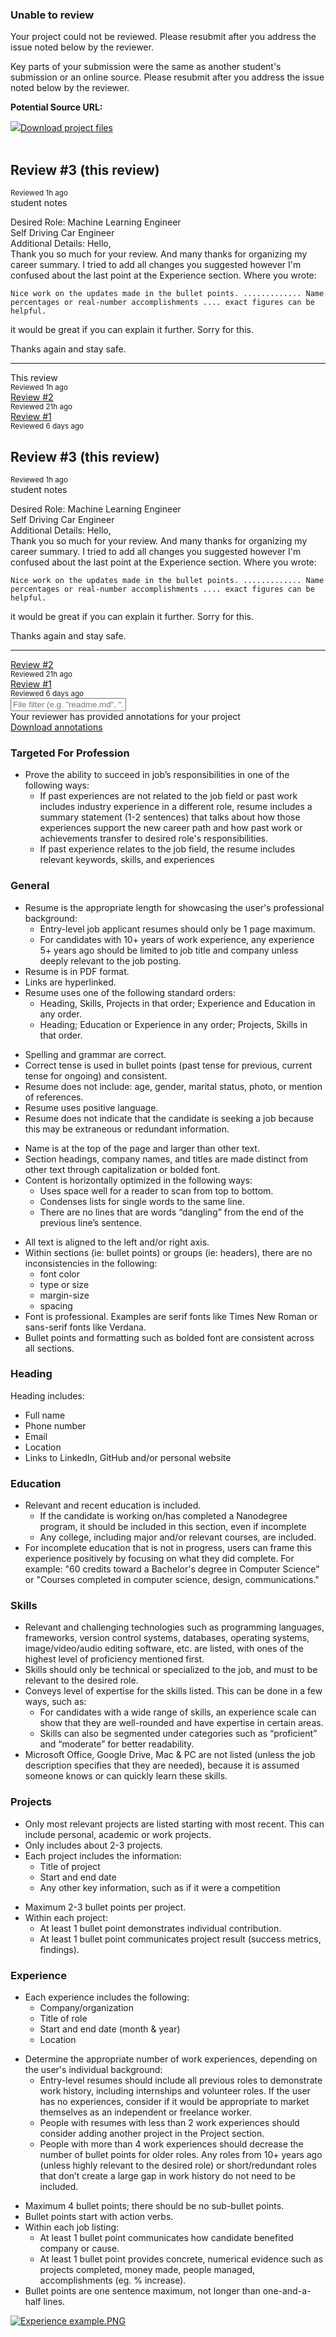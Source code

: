 <div class="col-sm-10 col-sm-offset-1"> <div ng-show="isUngradeable()" class="ng-hide" wfd-invisible="true"> <div class="row row-gap-medium"></div> <section ng-show="isCurrentTab('feedback')" class="" style=""> <div class="ungradeable-tab"> <h3 class="result-label ng-scope" translate="">Unable to review</h3> <div ng-hide="submission.ungradeable_tag === 'plagiarism'" class=""> <p class="ungradeable-info ng-scope" translate="">Your project could not be reviewed. Please resubmit after you address the issue noted below by the reviewer.</p> <p class="result-reason ng-isolate-scope" marked="submission.result_reason"></p> </div> <div ng-show="submission.ungradeable_tag === 'plagiarism'" class="ng-hide"> <p class="ungradeable-info"> <span translate="" class="ng-scope">Key parts of your submission were the same as another student's submission or an online source.</span> <span>Please resubmit after you address the issue noted below by the reviewer.</span> </p> <p class="ungradeable-info ng-hide" ng-show="submission.plagiarism_source_url"> </p><h4 translate="" style="display: inline;" class="ng-scope">Potential Source URL:</h4> <a href="" class="ng-binding"></a> <p></p> <p class="result-reason ng-isolate-scope" marked="submission.result_reason"></p> </div> <div class="row row-gap-small"></div> <!-- ngIf: isResubmittable() --> <!-- ngIf: submission.archive_url --><div ng-if="submission.archive_url" class="row row-gap-small ng-scope" style=""> <div class="col-xs-12 text-center wide-and-bold"> <a href="https://review-api.udacity.com/api/v1/submissions/2368563/archive" download="" class="ng-binding"><img src="/assets/images/download-icon.svg" class="img-initial icon-medium">Download project files</a> </div> </div><!-- end ngIf: submission.archive_url --> <!-- ngIf: submission.url --> <div class="row row-gap-small">&nbsp;</div> </div> </section> <section ng-show="isCurrentTab('history')" class="ng-hide"> <!-- ngIf: pastReviews !== undefined --><div reviews-list="" ng-if="pastReviews !== undefined" reviews="pastReviews" this-review="submission" class="ng-scope ng-isolate-scope"><h2 class="review-list-name current-review-name h-slim"> <!-- ngIf: thisReview.status !== 'canceled' --><span ng-if="thisReview.status !== 'canceled'" class="ng-binding ng-scope" style=""> Review #3 </span><!-- end ngIf: thisReview.status !== 'canceled' --> <!-- ngIf: thisReview.status === 'canceled' --> <span class="ng-binding"> (this review)</span> </h2> <!-- ngIf: thisReview.completed_at --><small class="text-muted ng-scope" ng-if="thisReview.completed_at" style=""> <!-- ngIf: thisReview.status !== 'canceled' --><span ng-if="thisReview.status !== 'canceled'" translate="" class="ng-scope">Reviewed</span><!-- end ngIf: thisReview.status !== 'canceled' --> <!-- ngIf: thisReview.status === 'canceled' --> <span> <span am-time-ago="thisReview.completed_at">1h ago</span></span> </small><!-- end ngIf: thisReview.completed_at --> <!-- ngIf: !thisReview.completed_at --> <div class="text-uppercase submission-notes-header ng-scope" translate="">student notes</div> <div class="submission-notes ng-isolate-scope" marked="thisReview.notes || '_None provided_'"><p>Desired Role: Machine Learning Engineer<br>Self Driving Car Engineer<br>Additional Details: Hello,<br>Thank you so much for your review. And many thanks for organizing my career summary. I tried to add all changes you suggested however I'm confused about the last point at the Experience section. Where you wrote: </p>
<pre><code><span class="hljs-constant">Nice</span> work on the updates made <span class="hljs-keyword">in</span> the bullet points. ............. <span class="hljs-constant">Name</span> percentages <span class="hljs-keyword">or</span> real-number accomplishments .... exact figures can be helpful.
</code></pre><p>it would be great if you can explain it further. Sorry for this. </p>
<p>Thanks again and stay safe.</p>
</div> <!-- ngIf: filteredReviews.length > 1 --><hr ng-if="filteredReviews.length > 1" class="ng-scope" style=""><!-- end ngIf: filteredReviews.length > 1 --> <!-- ngRepeat: review in filteredReviews --><!-- ngIf: filteredReviews.length > 1 --><div ng-if="filteredReviews.length > 1" ng-repeat="review in filteredReviews" class="ng-scope"> <div class="row row-gap-small"> <div class="col-xs-7"> <!-- ngIf: review.status !== 'canceled' --><span ng-if="review.status !== 'canceled'" class="ng-scope"> <!-- ngIf: !(thisReview && thisReview.id === review.id) --> <!-- ngIf: !isCareer && thisReview && thisReview.id === review.id --><span class="review-list-name ng-binding ng-scope" ng-if="!isCareer &amp;&amp; thisReview &amp;&amp; thisReview.id === review.id"> This review <!-- ngIf: review.previous_submission_id --> </span><!-- end ngIf: !isCareer && thisReview && thisReview.id === review.id --> </span><!-- end ngIf: review.status !== 'canceled' --> <!-- ngIf: review.status === 'canceled' --> </div> </div> <div class="row"> <!-- ngIf: review.completed_at && !(isCareer && thisReview.id === review.id) --><div ng-if="review.completed_at &amp;&amp; !(isCareer &amp;&amp; thisReview.id === review.id)" class="col-xs-12 text-muted ng-scope"> <small> <!-- ngIf: review.status !== 'canceled' --><span ng-if="review.status !== 'canceled'" translate="" class="ng-scope">Reviewed</span><!-- end ngIf: review.status !== 'canceled' --> <!-- ngIf: review.status === 'canceled' --> <span> <span am-time-ago="review.completed_at">1h ago</span></span> </small> </div><!-- end ngIf: review.completed_at && !(isCareer && thisReview.id === review.id) --> <!-- ngIf: !review.completed_at --> </div> </div><!-- end ngIf: filteredReviews.length > 1 --><!-- end ngRepeat: review in filteredReviews --><!-- ngIf: filteredReviews.length > 1 --><div ng-if="filteredReviews.length > 1" ng-repeat="review in filteredReviews" class="ng-scope"> <div class="row row-gap-small"> <div class="col-xs-7"> <!-- ngIf: review.status !== 'canceled' --><span ng-if="review.status !== 'canceled'" class="ng-scope"> <!-- ngIf: !(thisReview && thisReview.id === review.id) --><span ng-if="!(thisReview &amp;&amp; thisReview.id === review.id)" class="ng-scope"> <a class="review-list-name ng-binding" ui-sref="reviews-show({submissionId: review.id, audit: null})" href="#!/reviews/2367486"> Review #2 <!-- ngIf: review.previous_submission_id --> </a> <!-- ngIf: performedReview(review.id) --> <!-- ngIf: !performedReview(review.id) && review.user_id != user_id --> </span><!-- end ngIf: !(thisReview && thisReview.id === review.id) --> <!-- ngIf: !isCareer && thisReview && thisReview.id === review.id --> </span><!-- end ngIf: review.status !== 'canceled' --> <!-- ngIf: review.status === 'canceled' --> </div> </div> <div class="row"> <!-- ngIf: review.completed_at && !(isCareer && thisReview.id === review.id) --><div ng-if="review.completed_at &amp;&amp; !(isCareer &amp;&amp; thisReview.id === review.id)" class="col-xs-12 text-muted ng-scope"> <small> <!-- ngIf: review.status !== 'canceled' --><span ng-if="review.status !== 'canceled'" translate="" class="ng-scope">Reviewed</span><!-- end ngIf: review.status !== 'canceled' --> <!-- ngIf: review.status === 'canceled' --> <span> <span am-time-ago="review.completed_at">21h ago</span></span> </small> </div><!-- end ngIf: review.completed_at && !(isCareer && thisReview.id === review.id) --> <!-- ngIf: !review.completed_at --> </div> </div><!-- end ngIf: filteredReviews.length > 1 --><!-- end ngRepeat: review in filteredReviews --><!-- ngIf: filteredReviews.length > 1 --><div ng-if="filteredReviews.length > 1" ng-repeat="review in filteredReviews" class="ng-scope"> <div class="row row-gap-small"> <div class="col-xs-7"> <!-- ngIf: review.status !== 'canceled' --><span ng-if="review.status !== 'canceled'" class="ng-scope"> <!-- ngIf: !(thisReview && thisReview.id === review.id) --><span ng-if="!(thisReview &amp;&amp; thisReview.id === review.id)" class="ng-scope"> <a class="review-list-name ng-binding" ui-sref="reviews-show({submissionId: review.id, audit: null})" href="#!/reviews/2355886"> Review #1 <!-- ngIf: review.previous_submission_id --> </a> <!-- ngIf: performedReview(review.id) --> <!-- ngIf: !performedReview(review.id) && review.user_id != user_id --> </span><!-- end ngIf: !(thisReview && thisReview.id === review.id) --> <!-- ngIf: !isCareer && thisReview && thisReview.id === review.id --> </span><!-- end ngIf: review.status !== 'canceled' --> <!-- ngIf: review.status === 'canceled' --> </div> </div> <div class="row"> <!-- ngIf: review.completed_at && !(isCareer && thisReview.id === review.id) --><div ng-if="review.completed_at &amp;&amp; !(isCareer &amp;&amp; thisReview.id === review.id)" class="col-xs-12 text-muted ng-scope"> <small> <!-- ngIf: review.status !== 'canceled' --><span ng-if="review.status !== 'canceled'" translate="" class="ng-scope">Reviewed</span><!-- end ngIf: review.status !== 'canceled' --> <!-- ngIf: review.status === 'canceled' --> <span> <span am-time-ago="review.completed_at">6 days ago</span></span> </small> </div><!-- end ngIf: review.completed_at && !(isCareer && thisReview.id === review.id) --> <!-- ngIf: !review.completed_at --> </div> </div><!-- end ngIf: filteredReviews.length > 1 --><!-- end ngRepeat: review in filteredReviews --> <!-- ngIf: errorMessage --> <div class="row row-gap-large"></div> </div><!-- end ngIf: pastReviews !== undefined --> </section> </div> <div ng-hide="isUngradeable()" class=""> <div class="row row-gap-medium"></div> <section ng-show="isCurrentTab('history')" class="ng-hide" wfd-invisible="true"> <!-- ngIf: pastReviews !== undefined --><div reviews-list="" ng-if="pastReviews !== undefined" reviews="pastReviews" this-review="submission" is-career="currentProject.is_career" class="ng-scope ng-isolate-scope"><h2 class="review-list-name current-review-name h-slim"> <!-- ngIf: thisReview.status !== 'canceled' --><span ng-if="thisReview.status !== 'canceled'" class="ng-binding ng-scope" style=""> Review #3 </span><!-- end ngIf: thisReview.status !== 'canceled' --> <!-- ngIf: thisReview.status === 'canceled' --> <span class="ng-binding"> (this review)</span> </h2> <!-- ngIf: thisReview.completed_at --><small class="text-muted ng-scope" ng-if="thisReview.completed_at" style=""> <!-- ngIf: thisReview.status !== 'canceled' --><span ng-if="thisReview.status !== 'canceled'" translate="" class="ng-scope">Reviewed</span><!-- end ngIf: thisReview.status !== 'canceled' --> <!-- ngIf: thisReview.status === 'canceled' --> <span> <span am-time-ago="thisReview.completed_at">1h ago</span></span> </small><!-- end ngIf: thisReview.completed_at --> <!-- ngIf: !thisReview.completed_at --> <div class="text-uppercase submission-notes-header ng-scope" translate="">student notes</div> <div class="submission-notes ng-isolate-scope" marked="thisReview.notes || '_None provided_'"><p>Desired Role: Machine Learning Engineer<br>Self Driving Car Engineer<br>Additional Details: Hello,<br>Thank you so much for your review. And many thanks for organizing my career summary. I tried to add all changes you suggested however I'm confused about the last point at the Experience section. Where you wrote: </p>
<pre><code><span class="hljs-constant">Nice</span> work on the updates made <span class="hljs-keyword">in</span> the bullet points. ............. <span class="hljs-constant">Name</span> percentages <span class="hljs-keyword">or</span> real-number accomplishments .... exact figures can be helpful.
</code></pre><p>it would be great if you can explain it further. Sorry for this. </p>
<p>Thanks again and stay safe.</p>
</div> <!-- ngIf: filteredReviews.length > 1 --><hr ng-if="filteredReviews.length > 1" class="ng-scope" style=""><!-- end ngIf: filteredReviews.length > 1 --> <!-- ngRepeat: review in filteredReviews --><!-- ngIf: filteredReviews.length > 1 --><div ng-if="filteredReviews.length > 1" ng-repeat="review in filteredReviews" class="ng-scope"> <div class="row row-gap-small"> <div class="col-xs-7"> <!-- ngIf: review.status !== 'canceled' --><span ng-if="review.status !== 'canceled'" class="ng-scope"> <!-- ngIf: !(thisReview && thisReview.id === review.id) --> <!-- ngIf: !isCareer && thisReview && thisReview.id === review.id --> </span><!-- end ngIf: review.status !== 'canceled' --> <!-- ngIf: review.status === 'canceled' --> </div> </div> <div class="row"> <!-- ngIf: review.completed_at && !(isCareer && thisReview.id === review.id) --> <!-- ngIf: !review.completed_at --> </div> </div><!-- end ngIf: filteredReviews.length > 1 --><!-- end ngRepeat: review in filteredReviews --><!-- ngIf: filteredReviews.length > 1 --><div ng-if="filteredReviews.length > 1" ng-repeat="review in filteredReviews" class="ng-scope"> <div class="row row-gap-small"> <div class="col-xs-7"> <!-- ngIf: review.status !== 'canceled' --><span ng-if="review.status !== 'canceled'" class="ng-scope"> <!-- ngIf: !(thisReview && thisReview.id === review.id) --><span ng-if="!(thisReview &amp;&amp; thisReview.id === review.id)" class="ng-scope"> <a class="review-list-name ng-binding" ui-sref="reviews-show({submissionId: review.id, audit: null})" href="#!/reviews/2367486"> Review #2 <!-- ngIf: review.previous_submission_id --> </a> <!-- ngIf: performedReview(review.id) --> <!-- ngIf: !performedReview(review.id) && review.user_id != user_id --> </span><!-- end ngIf: !(thisReview && thisReview.id === review.id) --> <!-- ngIf: !isCareer && thisReview && thisReview.id === review.id --> </span><!-- end ngIf: review.status !== 'canceled' --> <!-- ngIf: review.status === 'canceled' --> </div> </div> <div class="row"> <!-- ngIf: review.completed_at && !(isCareer && thisReview.id === review.id) --><div ng-if="review.completed_at &amp;&amp; !(isCareer &amp;&amp; thisReview.id === review.id)" class="col-xs-12 text-muted ng-scope"> <small> <!-- ngIf: review.status !== 'canceled' --><span ng-if="review.status !== 'canceled'" translate="" class="ng-scope">Reviewed</span><!-- end ngIf: review.status !== 'canceled' --> <!-- ngIf: review.status === 'canceled' --> <span> <span am-time-ago="review.completed_at">21h ago</span></span> </small> </div><!-- end ngIf: review.completed_at && !(isCareer && thisReview.id === review.id) --> <!-- ngIf: !review.completed_at --> </div> </div><!-- end ngIf: filteredReviews.length > 1 --><!-- end ngRepeat: review in filteredReviews --><!-- ngIf: filteredReviews.length > 1 --><div ng-if="filteredReviews.length > 1" ng-repeat="review in filteredReviews" class="ng-scope"> <div class="row row-gap-small"> <div class="col-xs-7"> <!-- ngIf: review.status !== 'canceled' --><span ng-if="review.status !== 'canceled'" class="ng-scope"> <!-- ngIf: !(thisReview && thisReview.id === review.id) --><span ng-if="!(thisReview &amp;&amp; thisReview.id === review.id)" class="ng-scope"> <a class="review-list-name ng-binding" ui-sref="reviews-show({submissionId: review.id, audit: null})" href="#!/reviews/2355886"> Review #1 <!-- ngIf: review.previous_submission_id --> </a> <!-- ngIf: performedReview(review.id) --> <!-- ngIf: !performedReview(review.id) && review.user_id != user_id --> </span><!-- end ngIf: !(thisReview && thisReview.id === review.id) --> <!-- ngIf: !isCareer && thisReview && thisReview.id === review.id --> </span><!-- end ngIf: review.status !== 'canceled' --> <!-- ngIf: review.status === 'canceled' --> </div> </div> <div class="row"> <!-- ngIf: review.completed_at && !(isCareer && thisReview.id === review.id) --><div ng-if="review.completed_at &amp;&amp; !(isCareer &amp;&amp; thisReview.id === review.id)" class="col-xs-12 text-muted ng-scope"> <small> <!-- ngIf: review.status !== 'canceled' --><span ng-if="review.status !== 'canceled'" translate="" class="ng-scope">Reviewed</span><!-- end ngIf: review.status !== 'canceled' --> <!-- ngIf: review.status === 'canceled' --> <span> <span am-time-ago="review.completed_at">6 days ago</span></span> </small> </div><!-- end ngIf: review.completed_at && !(isCareer && thisReview.id === review.id) --> <!-- ngIf: !review.completed_at --> </div> </div><!-- end ngIf: filteredReviews.length > 1 --><!-- end ngRepeat: review in filteredReviews --> <!-- ngIf: errorMessage --> <div class="row row-gap-large"></div> </div><!-- end ngIf: pastReviews !== undefined --> </section> <section class="code-section ng-hide" ng-show="isCurrentTab('code')" wfd-invisible="true"> <!-- ngIf: files && currentRubric --><div code-review="" ng-if="files &amp;&amp; currentRubric" files="files" rubric="currentRubric" allow-comments="false" class="ng-scope ng-isolate-scope"><div ng-show="allowComments" class="ng-hide" style=""> <input type="text" class="form-control ng-pristine ng-untouched ng-valid ng-empty" ng-model="filterPattern" placeholder="File filter (e.g. &quot;readme.md&quot;, &quot;.css&quot;, &quot;src/lib/*.js&quot;)" style=""> <div class="row row-gap-small"></div> </div> <!-- ngRepeat: file in files --> </div><!-- end ngIf: files && currentRubric --> <div class="row row-gap-medium"></div> </section> <section ng-show="isCurrentTab('annotation')" class="ng-hide" wfd-invisible="true"> <div class="row row-gap-large"> <div class="col-xs-12 annotation-text ng-scope" translate="">Your reviewer has provided annotations for your project</div> </div> <div class="row row-gap-medium"> <div class="col-xs-12"> <a class="btn btn-primary btn-sm ng-binding" href="" download="" _target="_blank">Download annotations</a> </div> </div> <div class="row row-gap-huge"></div> </section> <!-- ngIf: critiquesAccessor --><section ng-if="critiquesAccessor" ng-show="isCurrentTab('feedback')" class="ng-scope" style=""> <!-- ngIf: hasFeedback && submission.result --><!-- end ngIf: hasFeedback && submission.result --> <!-- ngIf: submission.general_comment --><div ng-if="submission.general_comment" class="row row-gap-medium ng-scope"> <div class="col-xs-12 ng-isolate-scope" marked="submission.general_comment">
</div> </div><!-- end ngIf: submission.general_comment --> <div critiques-editor="" critiques-accessor="critiquesAccessor" editable="false" is-career="currentProject.is_career" class="ng-isolate-scope"><!-- ngRepeat: section in critiquesAccessor.getSections() --><div ng-repeat="section in critiquesAccessor.getSections()" class="ng-scope"> <div section-critiques="" section="section" critiques="critiquesAccessor.getCritiques(section.id)" editable="editable" failed-required-placeholder="failedRequiredPlaceholder" passed-required-placeholder="passedRequiredPlaceholder" optional-placeholder="optionalPlaceholder" state="sectionCritiquesState[section.id]" is-career="isCareer" class="ng-isolate-scope"><div> <div class="row row-gap-small"></div> <h3 class="section-name ng-binding"> Targeted For Profession </h3> <div> <!-- ngRepeat: critique in critiques --><div ng-repeat="critique in critiques" class="ng-scope"> <div row="" row-gap-small="" col-xs-12="" bg-white="" scroll-if="isCurrentEditingCritique(critique.id)" class="ng-isolate-scope"> <!-- ngIf: isEditingCritique(critique.id) --> <!-- ngIf: !isEditingCritique(critique.id) --><div class="critique-container ng-scope ng-isolate-scope" critique-view="" critique="critique" editable="editable" is-career="isCareer" edit-clicked="setEditingCritique(critique.id, true)" ng-if="!isEditingCritique(critique.id)"><div class="critique-view-header"> <div class="row result-label"> <div class="col-sm-1"> <div class="result-spacing"> <span ng-hide="isCareer" class="result-icon passed text-center ng-hide" wfd-invisible="true"></span> </div> </div> <div class="col-xs-12 col-sm-10 critique-description ng-isolate-scope" marked="rubricItem.passed_description"><ul>
<li>Prove the ability to succeed in job’s responsibilities in one of the following ways:<ul>
<li>If past experiences are not related to the job field or past work includes industry experience in a different role, resume includes a summary statement (1-2 sentences) that talks about how those experiences support the new career path and how past work or achievements transfer to desired role's responsibilities.</li>
<li>If past experience relates to the job field, the resume includes relevant keywords, skills, and experiences</li>
</ul>
</li>
</ul>
</div> <!-- ngIf: editable && critiqueLocked() --> </div> <!-- ngIf: editable && critiqueLocked() --> </div> <!-- ngIf: !!critique.observation --><!-- end ngIf: !!critique.observation --> <!-- ngIf: editable && !critiqueLocked() --> </div><!-- end ngIf: !isEditingCritique(critique.id) --> </div> </div><!-- end ngRepeat: critique in critiques --> </div> </div> </div> </div><!-- end ngRepeat: section in critiquesAccessor.getSections() --><div ng-repeat="section in critiquesAccessor.getSections()" class="ng-scope"> <div section-critiques="" section="section" critiques="critiquesAccessor.getCritiques(section.id)" editable="editable" failed-required-placeholder="failedRequiredPlaceholder" passed-required-placeholder="passedRequiredPlaceholder" optional-placeholder="optionalPlaceholder" state="sectionCritiquesState[section.id]" is-career="isCareer" class="ng-isolate-scope"><div> <div class="row row-gap-small"></div> <h3 class="section-name ng-binding"> General </h3> <div> <!-- ngRepeat: critique in critiques --><div ng-repeat="critique in critiques" class="ng-scope"> <div row="" row-gap-small="" col-xs-12="" bg-white="" scroll-if="isCurrentEditingCritique(critique.id)" class="ng-isolate-scope"> <!-- ngIf: isEditingCritique(critique.id) --> <!-- ngIf: !isEditingCritique(critique.id) --><div class="critique-container ng-scope ng-isolate-scope" critique-view="" critique="critique" editable="editable" is-career="isCareer" edit-clicked="setEditingCritique(critique.id, true)" ng-if="!isEditingCritique(critique.id)"><div class="critique-view-header"> <div class="row result-label"> <div class="col-sm-1"> <div class="result-spacing"> <span ng-hide="isCareer" class="result-icon passed text-center ng-hide" wfd-invisible="true"></span> </div> </div> <div class="col-xs-12 col-sm-10 critique-description ng-isolate-scope" marked="rubricItem.passed_description"><ul>
<li>Resume is the appropriate length for showcasing the user's professional background:<ul>
<li>Entry-level job applicant resumes should only be 1 page maximum.</li>
<li>For candidates with 10+ years of work experience, any experience 5+ years ago should be limited to job title and company unless deeply relevant to the job posting.</li>
</ul>
</li>
<li>Resume is in PDF format.</li>
<li>Links are hyperlinked.</li>
<li>Resume uses one of the following standard orders:<ul>
<li>Heading, Skills, Projects in that order; Experience and Education in any order.</li>
<li>Heading; Education or Experience in any order; Projects, Skills in that order.</li>
</ul>
</li>
</ul>
</div> <!-- ngIf: editable && critiqueLocked() --> </div> <!-- ngIf: editable && critiqueLocked() --> </div> <!-- ngIf: !!critique.observation --><!-- end ngIf: !!critique.observation --> <!-- ngIf: editable && !critiqueLocked() --> </div><!-- end ngIf: !isEditingCritique(critique.id) --> </div> </div><!-- end ngRepeat: critique in critiques --><div ng-repeat="critique in critiques" class="ng-scope"> <div row="" row-gap-small="" col-xs-12="" bg-white="" scroll-if="isCurrentEditingCritique(critique.id)" class="ng-isolate-scope"> <!-- ngIf: isEditingCritique(critique.id) --> <!-- ngIf: !isEditingCritique(critique.id) --><div class="critique-container ng-scope ng-isolate-scope" critique-view="" critique="critique" editable="editable" is-career="isCareer" edit-clicked="setEditingCritique(critique.id, true)" ng-if="!isEditingCritique(critique.id)"><div class="critique-view-header"> <div class="row result-label"> <div class="col-sm-1"> <div class="result-spacing"> <span ng-hide="isCareer" class="result-icon passed text-center ng-hide" wfd-invisible="true"></span> </div> </div> <div class="col-xs-12 col-sm-10 critique-description ng-isolate-scope" marked="rubricItem.passed_description"><ul>
<li>Spelling and grammar are correct.</li>
<li>Correct tense is used in bullet points (past tense for previous, current tense for ongoing) and consistent.</li>
<li>Resume does not include: age, gender, marital status, photo, or mention of references.</li>
<li>Resume uses positive language.</li>
<li>Resume does not indicate that the candidate is seeking a job because this may be extraneous or redundant information.</li>
</ul>
</div> <!-- ngIf: editable && critiqueLocked() --> </div> <!-- ngIf: editable && critiqueLocked() --> </div> <!-- ngIf: !!critique.observation --><!-- end ngIf: !!critique.observation --> <!-- ngIf: editable && !critiqueLocked() --> </div><!-- end ngIf: !isEditingCritique(critique.id) --> </div> </div><!-- end ngRepeat: critique in critiques --><div ng-repeat="critique in critiques" class="ng-scope"> <div row="" row-gap-small="" col-xs-12="" bg-white="" scroll-if="isCurrentEditingCritique(critique.id)" class="ng-isolate-scope"> <!-- ngIf: isEditingCritique(critique.id) --> <!-- ngIf: !isEditingCritique(critique.id) --><div class="critique-container ng-scope ng-isolate-scope" critique-view="" critique="critique" editable="editable" is-career="isCareer" edit-clicked="setEditingCritique(critique.id, true)" ng-if="!isEditingCritique(critique.id)"><div class="critique-view-header"> <div class="row result-label"> <div class="col-sm-1"> <div class="result-spacing"> <span ng-hide="isCareer" class="result-icon passed text-center ng-hide" wfd-invisible="true"></span> </div> </div> <div class="col-xs-12 col-sm-10 critique-description ng-isolate-scope" marked="rubricItem.passed_description"><ul>
<li>Name is at the top of the page and larger than other text.</li>
<li>Section headings, company names, and titles are made distinct from other text through capitalization or bolded font.</li>
<li>Content is horizontally optimized in the following ways:<ul>
<li>Uses space well for a reader to scan from top to bottom.</li>
<li>Condenses lists for single words to the same line.</li>
<li>There are no lines that are words “dangling” from the end of the previous line’s sentence.</li>
</ul>
</li>
</ul>
</div> <!-- ngIf: editable && critiqueLocked() --> </div> <!-- ngIf: editable && critiqueLocked() --> </div> <!-- ngIf: !!critique.observation --><!-- end ngIf: !!critique.observation --> <!-- ngIf: editable && !critiqueLocked() --> </div><!-- end ngIf: !isEditingCritique(critique.id) --> </div> </div><!-- end ngRepeat: critique in critiques --><div ng-repeat="critique in critiques" class="ng-scope"> <div row="" row-gap-small="" col-xs-12="" bg-white="" scroll-if="isCurrentEditingCritique(critique.id)" class="ng-isolate-scope"> <!-- ngIf: isEditingCritique(critique.id) --> <!-- ngIf: !isEditingCritique(critique.id) --><div class="critique-container ng-scope ng-isolate-scope" critique-view="" critique="critique" editable="editable" is-career="isCareer" edit-clicked="setEditingCritique(critique.id, true)" ng-if="!isEditingCritique(critique.id)"><div class="critique-view-header"> <div class="row result-label"> <div class="col-sm-1"> <div class="result-spacing"> <span ng-hide="isCareer" class="result-icon passed text-center ng-hide" wfd-invisible="true"></span> </div> </div> <div class="col-xs-12 col-sm-10 critique-description ng-isolate-scope" marked="rubricItem.passed_description"><ul>
<li>All text is aligned to the left and/or right axis.</li>
<li>Within sections (ie: bullet points) or groups (ie: headers), there are no inconsistencies in the following:<ul>
<li>font color</li>
<li>type or size</li>
<li>margin-size</li>
<li>spacing</li>
</ul>
</li>
<li>Font is professional. Examples are serif fonts like Times New Roman or sans-serif fonts like Verdana.</li>
<li>Bullet points and formatting such as bolded font are consistent across all sections.</li>
</ul>
</div> <!-- ngIf: editable && critiqueLocked() --> </div> <!-- ngIf: editable && critiqueLocked() --> </div> <!-- ngIf: !!critique.observation --><!-- end ngIf: !!critique.observation --> <!-- ngIf: editable && !critiqueLocked() --> </div><!-- end ngIf: !isEditingCritique(critique.id) --> </div> </div><!-- end ngRepeat: critique in critiques --> </div> </div> </div> </div><!-- end ngRepeat: section in critiquesAccessor.getSections() --><div ng-repeat="section in critiquesAccessor.getSections()" class="ng-scope"> <div section-critiques="" section="section" critiques="critiquesAccessor.getCritiques(section.id)" editable="editable" failed-required-placeholder="failedRequiredPlaceholder" passed-required-placeholder="passedRequiredPlaceholder" optional-placeholder="optionalPlaceholder" state="sectionCritiquesState[section.id]" is-career="isCareer" class="ng-isolate-scope"><div> <div class="row row-gap-small"></div> <h3 class="section-name ng-binding"> Heading </h3> <div> <!-- ngRepeat: critique in critiques --><div ng-repeat="critique in critiques" class="ng-scope"> <div row="" row-gap-small="" col-xs-12="" bg-white="" scroll-if="isCurrentEditingCritique(critique.id)" class="ng-isolate-scope"> <!-- ngIf: isEditingCritique(critique.id) --> <!-- ngIf: !isEditingCritique(critique.id) --><div class="critique-container ng-scope ng-isolate-scope" critique-view="" critique="critique" editable="editable" is-career="isCareer" edit-clicked="setEditingCritique(critique.id, true)" ng-if="!isEditingCritique(critique.id)"><div class="critique-view-header"> <div class="row result-label"> <div class="col-sm-1"> <div class="result-spacing"> <span ng-hide="isCareer" class="result-icon passed text-center ng-hide" wfd-invisible="true"></span> </div> </div> <div class="col-xs-12 col-sm-10 critique-description ng-isolate-scope" marked="rubricItem.passed_description"><p>Heading includes:</p>
<ul>
<li>Full name</li>
<li>Phone number</li>
<li>Email</li>
<li>Location</li>
<li>Links to LinkedIn, GitHub and/or personal website</li>
</ul>
</div> <!-- ngIf: editable && critiqueLocked() --> </div> <!-- ngIf: editable && critiqueLocked() --> </div> <!-- ngIf: !!critique.observation --><!-- end ngIf: !!critique.observation --> <!-- ngIf: editable && !critiqueLocked() --> </div><!-- end ngIf: !isEditingCritique(critique.id) --> </div> </div><!-- end ngRepeat: critique in critiques --> </div> </div> </div> </div><!-- end ngRepeat: section in critiquesAccessor.getSections() --><div ng-repeat="section in critiquesAccessor.getSections()" class="ng-scope"> <div section-critiques="" section="section" critiques="critiquesAccessor.getCritiques(section.id)" editable="editable" failed-required-placeholder="failedRequiredPlaceholder" passed-required-placeholder="passedRequiredPlaceholder" optional-placeholder="optionalPlaceholder" state="sectionCritiquesState[section.id]" is-career="isCareer" class="ng-isolate-scope"><div> <div class="row row-gap-small"></div> <h3 class="section-name ng-binding"> Education </h3> <div> <!-- ngRepeat: critique in critiques --><div ng-repeat="critique in critiques" class="ng-scope"> <div row="" row-gap-small="" col-xs-12="" bg-white="" scroll-if="isCurrentEditingCritique(critique.id)" class="ng-isolate-scope"> <!-- ngIf: isEditingCritique(critique.id) --> <!-- ngIf: !isEditingCritique(critique.id) --><div class="critique-container ng-scope ng-isolate-scope" critique-view="" critique="critique" editable="editable" is-career="isCareer" edit-clicked="setEditingCritique(critique.id, true)" ng-if="!isEditingCritique(critique.id)"><div class="critique-view-header"> <div class="row result-label"> <div class="col-sm-1"> <div class="result-spacing"> <span ng-hide="isCareer" class="result-icon passed text-center ng-hide" wfd-invisible="true"></span> </div> </div> <div class="col-xs-12 col-sm-10 critique-description ng-isolate-scope" marked="rubricItem.passed_description"><ul>
<li>Relevant and recent education is included.<ul>
<li>If the candidate is working on/has completed a Nanodegree program, it should be included in this section, even if incomplete</li>
<li>Any college, including major and/or relevant courses, are included.</li>
</ul>
</li>
<li>For incomplete education that is not in progress, users can frame this experience positively by focusing on what they did complete. For example: "60 credits toward a Bachelor's degree in Computer Science" or "Courses completed in computer science, design, communications."</li>
</ul>
</div> <!-- ngIf: editable && critiqueLocked() --> </div> <!-- ngIf: editable && critiqueLocked() --> </div> <!-- ngIf: !!critique.observation --><!-- end ngIf: !!critique.observation --> <!-- ngIf: editable && !critiqueLocked() --> </div><!-- end ngIf: !isEditingCritique(critique.id) --> </div> </div><!-- end ngRepeat: critique in critiques --> </div> </div> </div> </div><!-- end ngRepeat: section in critiquesAccessor.getSections() --><div ng-repeat="section in critiquesAccessor.getSections()" class="ng-scope"> <div section-critiques="" section="section" critiques="critiquesAccessor.getCritiques(section.id)" editable="editable" failed-required-placeholder="failedRequiredPlaceholder" passed-required-placeholder="passedRequiredPlaceholder" optional-placeholder="optionalPlaceholder" state="sectionCritiquesState[section.id]" is-career="isCareer" class="ng-isolate-scope"><div> <div class="row row-gap-small"></div> <h3 class="section-name ng-binding"> Skills </h3> <div> <!-- ngRepeat: critique in critiques --><div ng-repeat="critique in critiques" class="ng-scope"> <div row="" row-gap-small="" col-xs-12="" bg-white="" scroll-if="isCurrentEditingCritique(critique.id)" class="ng-isolate-scope"> <!-- ngIf: isEditingCritique(critique.id) --> <!-- ngIf: !isEditingCritique(critique.id) --><div class="critique-container ng-scope ng-isolate-scope" critique-view="" critique="critique" editable="editable" is-career="isCareer" edit-clicked="setEditingCritique(critique.id, true)" ng-if="!isEditingCritique(critique.id)"><div class="critique-view-header"> <div class="row result-label"> <div class="col-sm-1"> <div class="result-spacing"> <span ng-hide="isCareer" class="result-icon passed text-center ng-hide" wfd-invisible="true"></span> </div> </div> <div class="col-xs-12 col-sm-10 critique-description ng-isolate-scope" marked="rubricItem.passed_description"><ul>
<li>Relevant and challenging technologies such as programming languages, frameworks, version control systems, databases, operating systems, image/video/audio editing software, etc. are listed, with ones of the highest level of proficiency mentioned first.</li>
<li>Skills should only be technical or specialized to the job, and must to be relevant to the desired role.</li>
<li>Conveys level of expertise for the skills listed. This can be done in a few ways, such as: <ul>
<li>For candidates with a wide range of skills, an experience scale can show that they are well-rounded and have expertise in certain areas.</li>
<li>Skills can also be segmented under categories such as “proficient” and “moderate” for better readability.</li>
</ul>
</li>
<li>Microsoft Office, Google Drive, Mac &amp; PC are not listed (unless the job description specifies that they are needed), because it is assumed someone knows or can quickly learn these skills.</li>
</ul>
</div> <!-- ngIf: editable && critiqueLocked() --> </div> <!-- ngIf: editable && critiqueLocked() --> </div> <!-- ngIf: !!critique.observation --><!-- end ngIf: !!critique.observation --> <!-- ngIf: editable && !critiqueLocked() --> </div><!-- end ngIf: !isEditingCritique(critique.id) --> </div> </div><!-- end ngRepeat: critique in critiques --> </div> </div> </div> </div><!-- end ngRepeat: section in critiquesAccessor.getSections() --><div ng-repeat="section in critiquesAccessor.getSections()" class="ng-scope"> <div section-critiques="" section="section" critiques="critiquesAccessor.getCritiques(section.id)" editable="editable" failed-required-placeholder="failedRequiredPlaceholder" passed-required-placeholder="passedRequiredPlaceholder" optional-placeholder="optionalPlaceholder" state="sectionCritiquesState[section.id]" is-career="isCareer" class="ng-isolate-scope"><div> <div class="row row-gap-small"></div> <h3 class="section-name ng-binding"> Projects </h3> <div> <!-- ngRepeat: critique in critiques --><div ng-repeat="critique in critiques" class="ng-scope"> <div row="" row-gap-small="" col-xs-12="" bg-white="" scroll-if="isCurrentEditingCritique(critique.id)" class="ng-isolate-scope"> <!-- ngIf: isEditingCritique(critique.id) --> <!-- ngIf: !isEditingCritique(critique.id) --><div class="critique-container ng-scope ng-isolate-scope" critique-view="" critique="critique" editable="editable" is-career="isCareer" edit-clicked="setEditingCritique(critique.id, true)" ng-if="!isEditingCritique(critique.id)"><div class="critique-view-header"> <div class="row result-label"> <div class="col-sm-1"> <div class="result-spacing"> <span ng-hide="isCareer" class="result-icon passed text-center ng-hide" wfd-invisible="true"></span> </div> </div> <div class="col-xs-12 col-sm-10 critique-description ng-isolate-scope" marked="rubricItem.passed_description"><ul>
<li>Only most relevant projects are listed starting with most recent. This can include personal, academic or work projects.</li>
<li>Only includes about 2-3 projects.</li>
<li>Each project includes the information:<ul>
<li>Title of project</li>
<li>Start and end date</li>
<li>Any other key information, such as if it were a competition</li>
</ul>
</li>
</ul>
</div> <!-- ngIf: editable && critiqueLocked() --> </div> <!-- ngIf: editable && critiqueLocked() --> </div> <!-- ngIf: !!critique.observation --><!-- end ngIf: !!critique.observation --> <!-- ngIf: editable && !critiqueLocked() --> </div><!-- end ngIf: !isEditingCritique(critique.id) --> </div> </div><!-- end ngRepeat: critique in critiques --><div ng-repeat="critique in critiques" class="ng-scope"> <div row="" row-gap-small="" col-xs-12="" bg-white="" scroll-if="isCurrentEditingCritique(critique.id)" class="ng-isolate-scope"> <!-- ngIf: isEditingCritique(critique.id) --> <!-- ngIf: !isEditingCritique(critique.id) --><div class="critique-container ng-scope ng-isolate-scope" critique-view="" critique="critique" editable="editable" is-career="isCareer" edit-clicked="setEditingCritique(critique.id, true)" ng-if="!isEditingCritique(critique.id)"><div class="critique-view-header"> <div class="row result-label"> <div class="col-sm-1"> <div class="result-spacing"> <span ng-hide="isCareer" class="result-icon passed text-center ng-hide" wfd-invisible="true"></span> </div> </div> <div class="col-xs-12 col-sm-10 critique-description ng-isolate-scope" marked="rubricItem.passed_description"><ul>
<li>Maximum 2-3 bullet points per project.</li>
<li>Within each project:<ul>
<li>At least 1 bullet point demonstrates individual contribution.</li>
<li>At least 1 bullet point communicates project result (success metrics, findings).</li>
</ul>
</li>
</ul>
</div> <!-- ngIf: editable && critiqueLocked() --> </div> <!-- ngIf: editable && critiqueLocked() --> </div> <!-- ngIf: !!critique.observation --><!-- end ngIf: !!critique.observation --> <!-- ngIf: editable && !critiqueLocked() --> </div><!-- end ngIf: !isEditingCritique(critique.id) --> </div> </div><!-- end ngRepeat: critique in critiques --> </div> </div> </div> </div><!-- end ngRepeat: section in critiquesAccessor.getSections() --><div ng-repeat="section in critiquesAccessor.getSections()" class="ng-scope"> <div section-critiques="" section="section" critiques="critiquesAccessor.getCritiques(section.id)" editable="editable" failed-required-placeholder="failedRequiredPlaceholder" passed-required-placeholder="passedRequiredPlaceholder" optional-placeholder="optionalPlaceholder" state="sectionCritiquesState[section.id]" is-career="isCareer" class="ng-isolate-scope"><div> <div class="row row-gap-small"></div> <h3 class="section-name ng-binding"> Experience </h3> <div> <!-- ngRepeat: critique in critiques --><div ng-repeat="critique in critiques" class="ng-scope"> <div row="" row-gap-small="" col-xs-12="" bg-white="" scroll-if="isCurrentEditingCritique(critique.id)" class="ng-isolate-scope"> <!-- ngIf: isEditingCritique(critique.id) --> <!-- ngIf: !isEditingCritique(critique.id) --><div class="critique-container ng-scope ng-isolate-scope" critique-view="" critique="critique" editable="editable" is-career="isCareer" edit-clicked="setEditingCritique(critique.id, true)" ng-if="!isEditingCritique(critique.id)"><div class="critique-view-header"> <div class="row result-label"> <div class="col-sm-1"> <div class="result-spacing"> <span ng-hide="isCareer" class="result-icon passed text-center ng-hide" wfd-invisible="true"></span> </div> </div> <div class="col-xs-12 col-sm-10 critique-description ng-isolate-scope" marked="rubricItem.passed_description"><ul>
<li>Each experience includes the following:<ul>
<li>Company/organization</li>
<li>Title of role</li>
<li>Start and end date (month &amp; year)</li>
<li>Location</li>
</ul>
</li>
</ul>
</div> <!-- ngIf: editable && critiqueLocked() --> </div> <!-- ngIf: editable && critiqueLocked() --> </div> <!-- ngIf: !!critique.observation --> <!-- ngIf: editable && !critiqueLocked() --> </div><!-- end ngIf: !isEditingCritique(critique.id) --> </div> </div><!-- end ngRepeat: critique in critiques --><div ng-repeat="critique in critiques" class="ng-scope"> <div row="" row-gap-small="" col-xs-12="" bg-white="" scroll-if="isCurrentEditingCritique(critique.id)" class="ng-isolate-scope"> <!-- ngIf: isEditingCritique(critique.id) --> <!-- ngIf: !isEditingCritique(critique.id) --><div class="critique-container ng-scope ng-isolate-scope" critique-view="" critique="critique" editable="editable" is-career="isCareer" edit-clicked="setEditingCritique(critique.id, true)" ng-if="!isEditingCritique(critique.id)"><div class="critique-view-header"> <div class="row result-label"> <div class="col-sm-1"> <div class="result-spacing"> <span ng-hide="isCareer" class="result-icon passed text-center ng-hide" wfd-invisible="true"></span> </div> </div> <div class="col-xs-12 col-sm-10 critique-description ng-isolate-scope" marked="rubricItem.passed_description"><ul>
<li>Determine the appropriate number of work experiences, depending on the user's individual background:<ul>
<li>Entry-level resumes should include all previous roles to demonstrate work history, including internships and volunteer roles. If the user has no experiences, consider if it would be appropriate to market themselves as an independent or freelance worker.</li>
<li>People with resumes with less than 2 work experiences should consider adding another project in the Project section.</li>
<li>People with more than 4 work experiences should decrease the number of bullet points for older roles. Any roles from 10+ years ago (unless highly relevant to the desired role) or short/redundant roles that don’t create a large gap in work history do not need to be included.</li>
</ul>
</li>
</ul>
</div> <!-- ngIf: editable && critiqueLocked() --> </div> <!-- ngIf: editable && critiqueLocked() --> </div> <!-- ngIf: !!critique.observation --> <!-- ngIf: editable && !critiqueLocked() --> </div><!-- end ngIf: !isEditingCritique(critique.id) --> </div> </div><!-- end ngRepeat: critique in critiques --><div ng-repeat="critique in critiques" class="ng-scope"> <div row="" row-gap-small="" col-xs-12="" bg-white="" scroll-if="isCurrentEditingCritique(critique.id)" class="ng-isolate-scope"> <!-- ngIf: isEditingCritique(critique.id) --> <!-- ngIf: !isEditingCritique(critique.id) --><div class="critique-container ng-scope ng-isolate-scope" critique-view="" critique="critique" editable="editable" is-career="isCareer" edit-clicked="setEditingCritique(critique.id, true)" ng-if="!isEditingCritique(critique.id)"><div class="critique-view-header"> <div class="row result-label"> <div class="col-sm-1"> <div class="result-spacing"> <span ng-hide="isCareer" class="result-icon passed text-center ng-hide" wfd-invisible="true"></span> </div> </div> <div class="col-xs-12 col-sm-10 critique-description ng-isolate-scope" marked="rubricItem.passed_description"><ul>
<li>Maximum 4 bullet points; there should be no sub-bullet points.</li>
<li>Bullet points start with action verbs.</li>
<li>Within each job listing:<ul>
<li>At least 1 bullet point communicates how candidate benefited company or cause.</li>
<li>At least 1 bullet point provides concrete, numerical evidence such as projects completed, money made, people managed, accomplishments (eg. % increase).</li>
</ul>
</li>
<li>Bullet points are one sentence maximum, not longer than one-and-a-half lines.</li>
</ul>
</div> <!-- ngIf: editable && critiqueLocked() --> </div> <!-- ngIf: editable && critiqueLocked() --> </div> <!-- ngIf: !!critique.observation --><div ng-if="!!critique.observation" class="critique-view-body ng-scope"> <div class="row"> <div class="col-xs-12 col-sm-10 col-sm-offset-1"> <div class="p-slim ng-isolate-scope" marked="critique.observation">



<p><a href="https://udacity-reviews-uploads.s3.us-west-2.amazonaws.com/_attachments/8368/1592243502/Experience_example.PNG" target="_blank"><img src="https://udacity-reviews-uploads.s3.us-west-2.amazonaws.com/_attachments/8368/1592243502/Experience_example.PNG" alt="Experience example.PNG"></a></p>
<p><a href="https://udacity-reviews-uploads.s3.us-west-2.amazonaws.com/_attachments/8368/1592243512/Flow_chart_numbers_on_a_resume.PNG" target="_blank"></a></p>
</div> </div> </div> </div><!-- end ngIf: !!critique.observation --> <!-- ngIf: editable && !critiqueLocked() --> </div><!-- end ngIf: !isEditingCritique(critique.id) --> </div> </div><!-- end ngRepeat: critique in critiques --> </div> </div> </div> </div><!-- end ngRepeat: section in critiquesAccessor.getSections() --> <div class="row"> <!-- ngIf: !editable && submission.general_comment --> </div> <div class="row"> <!-- ngIf: !(state && state.audit) --><ng-form ng-if="!(state &amp;&amp; state.audit)" name="general-comment-form" class="ng-pristine ng-valid ng-scope"> <!-- ngIf: editable --> </ng-form><!-- end ngIf: !(state && state.audit) --> </div> <div class="row row-gap-small"></div> </div> <div class="row row-gap-small"></div> <!-- ngIf: isResubmittable() --> <div class="row row-gap-small">  </div> <!-- ngIf: commentsCount > 0 --> <div class="row row-gap-medium"></div> </section><!-- end ngIf: critiquesAccessor --> <section ng-show="isCurrentTab('audit')" class="ng-hide" wfd-invisible="true"> <div audit-tab="" submission="submission" state="auditTabState" class="ng-isolate-scope"><!-- ngIf: auditCritiquesAccessor --> </div> </section> </div>  </div>
